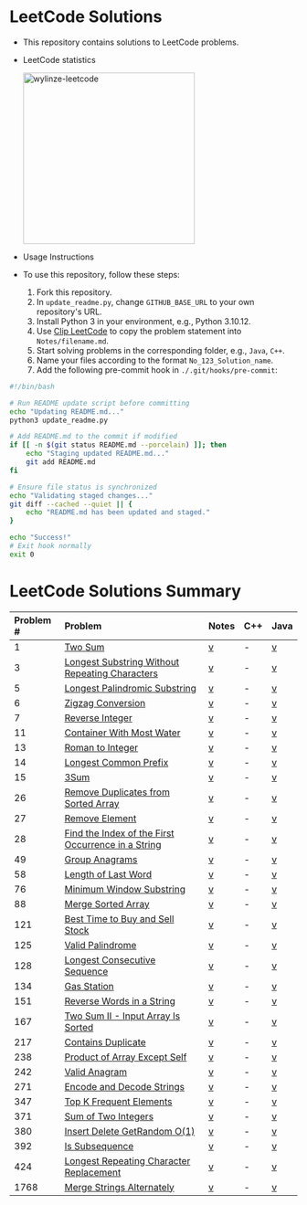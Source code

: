 # LeetCode Solutions

- This repository contains solutions to LeetCode problems.
- LeetCode statistics 

    <img src="https://leetcard.jacoblin.cool/wylinze?theme=dark&font=Sarpanch&ext=activity" alt="wylinze-leetcode" width = 300px />

- Usage Instructions

- To use this repository, follow these steps:

  1. Fork this repository.
  2. In `update_readme.py`, change `GITHUB_BASE_URL` to your own repository's URL.
  3. Install Python 3 in your environment, e.g., Python 3.10.12.
  4. Use [Clip LeetCode](https://chromewebstore.google.com/detail/clip-leetcode/cnghimckckgcmhbdokjielmhkmnagdcp?pli=1) to copy the problem statement into `Notes/filename.md`.
  5. Start solving problems in the corresponding folder, e.g., `Java`, `C++`.
  6. Name your files according to the format `No_123_Solution_name`.
  7. Add the following pre-commit hook in `./.git/hooks/pre-commit`:

```bash
#!/bin/bash

# Run README update script before committing
echo "Updating README.md..."
python3 update_readme.py

# Add README.md to the commit if modified
if [[ -n $(git status README.md --porcelain) ]]; then
    echo "Staging updated README.md..."
    git add README.md
fi

# Ensure file status is synchronized
echo "Validating staged changes..."
git diff --cached --quiet || {
    echo "README.md has been updated and staged."
}

echo "Success!"
# Exit hook normally
exit 0
```



# LeetCode Solutions Summary


| Problem # | Problem | Notes | C++ | Java |
| :--- | :--- | :--- | :--- | :--- |
| 1 | [Two Sum](https://leetcode.com/problems/two-sum/description/) | [v](https://github.com/wun-yu-lin/leetcode-solution/blob/main/Notes/No_1_Two_Sum.md) | - | [v](https://github.com/wun-yu-lin/leetcode-solution/blob/main/Java/No_1_Two_Sum.java) |
| 3 | [Longest Substring Without Repeating Characters](https://leetcode.com/problems/longest-substring-without-repeating-characters/description/) | [v](https://github.com/wun-yu-lin/leetcode-solution/blob/main/Notes/No_3_Longest_Substring_Without_Repeating_Characters.md) | - | [v](https://github.com/wun-yu-lin/leetcode-solution/blob/main/Java/No_3_Longest_Substring_Without_Repeating_Characters.java) |
| 5 | [Longest Palindromic Substring](https://leetcode.com/problems/longest-palindromic-substring/description/) | [v](https://github.com/wun-yu-lin/leetcode-solution/blob/main/Notes/No_5_Longest_Palindromic_Substring.md) | - | [v](https://github.com/wun-yu-lin/leetcode-solution/blob/main/Java/No_5_Longest_Palindromic_Substring.java) |
| 6 | [Zigzag Conversion](https://leetcode.com/problems/zigzag-conversion/description/?envType=study-plan-v2&envId=top-interview-150) | [v](https://github.com/wun-yu-lin/leetcode-solution/blob/main/Notes/No_6_Zigzag_Conversion.md) | - | [v](https://github.com/wun-yu-lin/leetcode-solution/blob/main/Java/No_6_Zigzag_Conversion.java) |
| 7 | [Reverse Integer](https://leetcode.com/problems/reverse-integer/description/) | [v](https://github.com/wun-yu-lin/leetcode-solution/blob/main/Notes/No_7_Reverse_Integer.md) | - | [v](https://github.com/wun-yu-lin/leetcode-solution/blob/main/Java/No_7_Reverse_Integer.java) |
| 11 | [Container With Most Water](https://leetcode.com/problems/container-with-most-water/description/) | [v](https://github.com/wun-yu-lin/leetcode-solution/blob/main/Notes/No_11_Container_With_Most_Water.md) | - | [v](https://github.com/wun-yu-lin/leetcode-solution/blob/main/Java/No_11_Container_With_Most_Water.java) |
| 13 | [Roman to Integer](https://leetcode.com/problems/roman-to-integer/?envType=study-plan-v2&envId=top-interview-150) | [v](https://github.com/wun-yu-lin/leetcode-solution/blob/main/Notes/No_13_Roman_to_Integer.md) | - | [v](https://github.com/wun-yu-lin/leetcode-solution/blob/main/Java/No_13_Roman_to_Integer.java) |
| 14 | [Longest Common Prefix](https://leetcode.com/problems/longest-common-prefix/description/?envType=study-plan-v2&envId=top-interview-150) | [v](https://github.com/wun-yu-lin/leetcode-solution/blob/main/Notes/No_14_Longest_Common_Prefix.md) | - | [v](https://github.com/wun-yu-lin/leetcode-solution/blob/main/Java/No_14_Longest_Common_Prefix.java) |
| 15 | [3Sum](https://leetcode.com/problems/3sum/description/) | [v](https://github.com/wun-yu-lin/leetcode-solution/blob/main/Notes/No_15_3Sum.md) | - | [v](https://github.com/wun-yu-lin/leetcode-solution/blob/main/Java/No_15_3Sum.java) |
| 26 | [Remove Duplicates from Sorted Array](https://leetcode.com/problems/remove-duplicates-from-sorted-array/description/?envType=study-plan-v2&envId=top-interview-150) | [v](https://github.com/wun-yu-lin/leetcode-solution/blob/main/Notes/No_26_Remove_Duplicates_from_Sorted_Array.md) | - | [v](https://github.com/wun-yu-lin/leetcode-solution/blob/main/Java/No_26_Remove_Duplicates_from_Sorted_Array.java) |
| 27 | [Remove Element](https://leetcode.com/problems/remove-element/description/?envType=study-plan-v2&envId=top-interview-150) | [v](https://github.com/wun-yu-lin/leetcode-solution/blob/main/Notes/No_27_Remove_Element.md) | - | [v](https://github.com/wun-yu-lin/leetcode-solution/blob/main/Java/No_27_Remove_Element.java) |
| 28 | [Find the Index of the First Occurrence in a String](https://leetcode.com/problems/find-the-index-of-the-first-occurrence-in-a-string/description/) | [v](https://github.com/wun-yu-lin/leetcode-solution/blob/main/Notes/No_28_Find_the_Index_of_the_First_Occurrence_in_a_String.md) | - | [v](https://github.com/wun-yu-lin/leetcode-solution/blob/main/Java/No_28_Find_the_Index_of_the_First_Occurrence_in_a_String.java) |
| 49 | [Group Anagrams](https://leetcode.com/problems/group-anagrams/description/) | [v](https://github.com/wun-yu-lin/leetcode-solution/blob/main/Notes/No_49_Group_Anagrams.md) | - | [v](https://github.com/wun-yu-lin/leetcode-solution/blob/main/Java/No_49_Group_Anagrams.java) |
| 58 | [Length of Last Word](https://leetcode.com/problems/length-of-last-word/description/?envType=study-plan-v2&envId=top-interview-150) | [v](https://github.com/wun-yu-lin/leetcode-solution/blob/main/Notes/No_58_Length_of_Last_Word.md) | - | [v](https://github.com/wun-yu-lin/leetcode-solution/blob/main/Java/No_58_Length_of_Last_Word.java) |
| 76 | [Minimum Window Substring](https://leetcode.com/problems/minimum-window-substring/description/) | [v](https://github.com/wun-yu-lin/leetcode-solution/blob/main/Notes/No_76_Minimum_Window_Substring.md) | - | [v](https://github.com/wun-yu-lin/leetcode-solution/blob/main/Java/No_76_Minimum_Window_Substring.java) |
| 88 | [Merge Sorted Array](https://leetcode.com/problems/merge-sorted-array/description/?envType=study-plan-v2&envId=top-interview-150) | [v](https://github.com/wun-yu-lin/leetcode-solution/blob/main/Notes/No_88_Merge_Sorted_Array.md) | - | [v](https://github.com/wun-yu-lin/leetcode-solution/blob/main/Java/No_88_Merge_Sorted_Array.java) |
| 121 | [Best Time to Buy and Sell Stock](https://leetcode.com/problems/best-time-to-buy-and-sell-stock/description/) | [v](https://github.com/wun-yu-lin/leetcode-solution/blob/main/Notes/No_121_Best_Time_to_Buy_and_Sell_Stock.md) | - | [v](https://github.com/wun-yu-lin/leetcode-solution/blob/main/Java/No_121_Best_Time_to_Buy_and_Sell_Stock.java) |
| 125 | [Valid Palindrome](https://leetcode.com/problems/valid-palindrome/description/?envType=study-plan-v2&envId=top-interview-150) | [v](https://github.com/wun-yu-lin/leetcode-solution/blob/main/Notes/No_125_Valid_Palindrome.md) | - | [v](https://github.com/wun-yu-lin/leetcode-solution/blob/main/Java/No_125_Valid_Palindrome.java) |
| 128 | [Longest Consecutive Sequence](https://leetcode.com/problems/longest-consecutive-sequence/description/) | [v](https://github.com/wun-yu-lin/leetcode-solution/blob/main/Notes/No_128_Longest_Consecutive_Sequence.md) | - | [v](https://github.com/wun-yu-lin/leetcode-solution/blob/main/Java/No_128_Longest_Consecutive_Sequence.java) |
| 134 | [Gas Station](https://leetcode.com/problems/gas-station/description/?envType=study-plan-v2&envId=top-interview-150) | [v](https://github.com/wun-yu-lin/leetcode-solution/blob/main/Notes/No_134_Gas_Station.md) | - | [v](https://github.com/wun-yu-lin/leetcode-solution/blob/main/Java/No_134_Gas_Station.java) |
| 151 | [Reverse Words in a String](https://leetcode.com/problems/reverse-words-in-a-string/description/?envType=study-plan-v2&envId=top-interview-150) | [v](https://github.com/wun-yu-lin/leetcode-solution/blob/main/Notes/No_151_Reverse_Words_in_a_String.md) | - | [v](https://github.com/wun-yu-lin/leetcode-solution/blob/main/Java/No_151_Reverse_Words_in_a_String.java) |
| 167 | [Two Sum II - Input Array Is Sorted](https://leetcode.com/problems/two-sum-ii-input-array-is-sorted/description/?envType=study-plan-v2&envId=top-interview-150) | [v](https://github.com/wun-yu-lin/leetcode-solution/blob/main/Notes/No_167_Two_Sum_II_Input_Array_Is_Sorted.md) | - | [v](https://github.com/wun-yu-lin/leetcode-solution/blob/main/Java/No_167_Two_Sum_II_Input_Array_Is_Sorted.java) |
| 217 | [Contains Duplicate](https://leetcode.com/problems/contains-duplicate/description/) | [v](https://github.com/wun-yu-lin/leetcode-solution/blob/main/Notes/No_217_Contains_Duplicate.md) | - | [v](https://github.com/wun-yu-lin/leetcode-solution/blob/main/Java/No_217_Contains_Duplicate.java) |
| 238 | [Product of Array Except Self](https://leetcode.com/problems/product-of-array-except-self/description/?envType=study-plan-v2&envId=top-interview-150) | [v](https://github.com/wun-yu-lin/leetcode-solution/blob/main/Notes/No_238_Product_of_Array_Except_Self.md) | - | [v](https://github.com/wun-yu-lin/leetcode-solution/blob/main/Java/No_238_Product_of_Array_Except_Self.java) |
| 242 | [Valid Anagram](https://leetcode.com/problems/valid-anagram/description/) | [v](https://github.com/wun-yu-lin/leetcode-solution/blob/main/Notes/No_242_Valid_Anagram.md) | - | [v](https://github.com/wun-yu-lin/leetcode-solution/blob/main/Java/No_242_Valid_Anagram.java) |
| 271 | [Encode and Decode Strings](https://leetcode.com/problems/encode-and-decode-strings/) | [v](https://github.com/wun-yu-lin/leetcode-solution/blob/main/Notes/No_271_Encode_and_Decode_Strings.md) | - | [v](https://github.com/wun-yu-lin/leetcode-solution/blob/main/Java/No_271_Encode_and_Decode_Strings.java) |
| 347 | [Top K Frequent Elements](https://leetcode.com/problems/top-k-frequent-elements/description/) | [v](https://github.com/wun-yu-lin/leetcode-solution/blob/main/Notes/No_347_Top_K_Frequent_Elements.md) | - | [v](https://github.com/wun-yu-lin/leetcode-solution/blob/main/Java/No_347_Top_K_Frequent_Elements.java) |
| 371 | [Sum of Two Integers](https://leetcode.com/problems/sum-of-two-integers/) | [v](https://github.com/wun-yu-lin/leetcode-solution/blob/main/Notes/No_371_Sum_of_Two_Integers.md) | - | [v](https://github.com/wun-yu-lin/leetcode-solution/blob/main/Java/No_371_Sum_of_Two_Integers.java) |
| 380 | [Insert Delete GetRandom O(1)](https://leetcode.com/problems/insert-delete-getrandom-o1/description/?envType=study-plan-v2&envId=top-interview-150) | [v](https://github.com/wun-yu-lin/leetcode-solution/blob/main/Notes/No_380_Insert_Delete_GetRandom_O1.md) | - | [v](https://github.com/wun-yu-lin/leetcode-solution/blob/main/Java/No_380_Insert_Delete_GetRandom_O1.java) |
| 392 | [Is Subsequence](https://leetcode.com/problems/is-subsequence/description/?envType=study-plan-v2&envId=top-interview-150) | [v](https://github.com/wun-yu-lin/leetcode-solution/blob/main/Notes/No_392_Is_Subsequence.md) | - | [v](https://github.com/wun-yu-lin/leetcode-solution/blob/main/Java/No_392_Is_Subsequence.java) |
| 424 | [Longest Repeating Character Replacement](https://leetcode.com/problems/longest-repeating-character-replacement/description/) | [v](https://github.com/wun-yu-lin/leetcode-solution/blob/main/Notes/No_424_Longest_Repeating_Character_Replacement.md) | - | [v](https://github.com/wun-yu-lin/leetcode-solution/blob/main/Java/No_424_Longest_Repeating_Character_Replacement.java) |
| 1768 | [Merge Strings Alternately](https://leetcode.com/problems/merge-strings-alternately/description/?envType=study-plan-v2&envId=leetcode-75) | [v](https://github.com/wun-yu-lin/leetcode-solution/blob/main/Notes/No_1768_Merge_Strings_Alternately.md) | - | [v](https://github.com/wun-yu-lin/leetcode-solution/blob/main/Java/No_1768_Merge_Strings_Alternately.java) |

